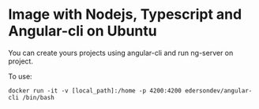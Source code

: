 # Image with Nodejs, Typescript and Angular-cli on Ubuntu

You can create yours projects using angular-cli and run ng-server on project.

To use:
```
docker run -it -v [local_path]:/home -p 4200:4200 edersondev/angular-cli /bin/bash
```